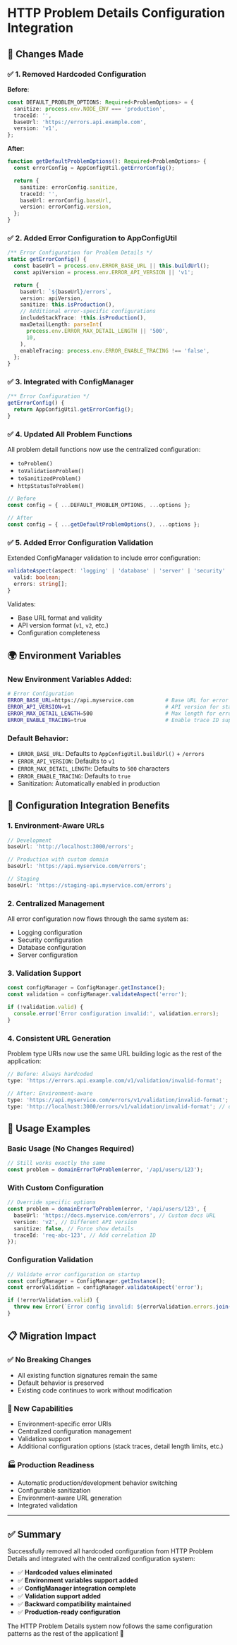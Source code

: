 # HTTP Problem Details Configuration Integration

## 🎯 **Changes Made**

### ✅ **1. Removed Hardcoded Configuration**

**Before**:

```typescript
const DEFAULT_PROBLEM_OPTIONS: Required<ProblemOptions> = {
  sanitize: process.env.NODE_ENV === 'production',
  traceId: '',
  baseUrl: 'https://errors.api.example.com',
  version: 'v1',
};
```

**After**:

```typescript
function getDefaultProblemOptions(): Required<ProblemOptions> {
  const errorConfig = AppConfigUtil.getErrorConfig();

  return {
    sanitize: errorConfig.sanitize,
    traceId: '',
    baseUrl: errorConfig.baseUrl,
    version: errorConfig.version,
  };
}
```

### ✅ **2. Added Error Configuration to AppConfigUtil**

```typescript
/** Error Configuration for Problem Details */
static getErrorConfig() {
  const baseUrl = process.env.ERROR_BASE_URL || this.buildUrl();
  const apiVersion = process.env.ERROR_API_VERSION || 'v1';

  return {
    baseUrl: `${baseUrl}/errors`,
    version: apiVersion,
    sanitize: this.isProduction(),
    // Additional error-specific configurations
    includeStackTrace: !this.isProduction(),
    maxDetailLength: parseInt(
      process.env.ERROR_MAX_DETAIL_LENGTH || '500',
      10,
    ),
    enableTracing: process.env.ERROR_ENABLE_TRACING !== 'false',
  };
}
```

### ✅ **3. Integrated with ConfigManager**

```typescript
/** Error Configuration */
getErrorConfig() {
  return AppConfigUtil.getErrorConfig();
}
```

### ✅ **4. Updated All Problem Functions**

All problem detail functions now use the centralized configuration:

- `toProblem()`
- `toValidationProblem()`
- `toSanitizedProblem()`
- `httpStatusToProblem()`

```typescript
// Before
const config = { ...DEFAULT_PROBLEM_OPTIONS, ...options };

// After
const config = { ...getDefaultProblemOptions(), ...options };
```

### ✅ **5. Added Error Configuration Validation**

Extended ConfigManager validation to include error configuration:

```typescript
validateAspect(aspect: 'logging' | 'database' | 'server' | 'security' | 'error'): {
  valid: boolean;
  errors: string[];
}
```

Validates:

- Base URL format and validity
- API version format (`v1`, `v2`, etc.)
- Configuration completeness

## 🌍 **Environment Variables**

### **New Environment Variables Added**:

```bash
# Error Configuration
ERROR_BASE_URL=https://api.myservice.com          # Base URL for error URIs
ERROR_API_VERSION=v1                              # API version for stable URIs
ERROR_MAX_DETAIL_LENGTH=500                       # Max length for error details
ERROR_ENABLE_TRACING=true                         # Enable trace ID support
```

### **Default Behavior**:

- `ERROR_BASE_URL`: Defaults to `AppConfigUtil.buildUrl()` + `/errors`
- `ERROR_API_VERSION`: Defaults to `v1`
- `ERROR_MAX_DETAIL_LENGTH`: Defaults to `500` characters
- `ERROR_ENABLE_TRACING`: Defaults to `true`
- Sanitization: Automatically enabled in production

## 🔧 **Configuration Integration Benefits**

### **1. Environment-Aware URLs**

```typescript
// Development
baseUrl: 'http://localhost:3000/errors';

// Production with custom domain
baseUrl: 'https://api.myservice.com/errors';

// Staging
baseUrl: 'https://staging-api.myservice.com/errors';
```

### **2. Centralized Management**

All error configuration now flows through the same system as:

- Logging configuration
- Security configuration
- Database configuration
- Server configuration

### **3. Validation Support**

```typescript
const configManager = ConfigManager.getInstance();
const validation = configManager.validateAspect('error');

if (!validation.valid) {
  console.error('Error configuration invalid:', validation.errors);
}
```

### **4. Consistent URL Generation**

Problem type URIs now use the same URL building logic as the rest of the application:

```typescript
// Before: Always hardcoded
type: 'https://errors.api.example.com/v1/validation/invalid-format';

// After: Environment-aware
type: 'https://api.myservice.com/errors/v1/validation/invalid-format';
type: 'http://localhost:3000/errors/v1/validation/invalid-format'; // dev
```

## 🚀 **Usage Examples**

### **Basic Usage (No Changes Required)**

```typescript
// Still works exactly the same
const problem = domainErrorToProblem(error, '/api/users/123');
```

### **With Custom Configuration**

```typescript
// Override specific options
const problem = domainErrorToProblem(error, '/api/users/123', {
  baseUrl: 'https://docs.myservice.com/errors', // Custom docs URL
  version: 'v2', // Different API version
  sanitize: false, // Force show details
  traceId: 'req-abc-123', // Add correlation ID
});
```

### **Configuration Validation**

```typescript
// Validate error configuration on startup
const configManager = ConfigManager.getInstance();
const errorValidation = configManager.validateAspect('error');

if (!errorValidation.valid) {
  throw new Error(`Error config invalid: ${errorValidation.errors.join(', ')}`);
}
```

## 📋 **Migration Impact**

### **✅ No Breaking Changes**

- All existing function signatures remain the same
- Default behavior is preserved
- Existing code continues to work without modification

### **🔧 New Capabilities**

- Environment-specific error URIs
- Centralized configuration management
- Validation support
- Additional configuration options (stack traces, detail length limits, etc.)

### **🏭 Production Readiness**

- Automatic production/development behavior switching
- Configurable sanitization
- Environment-aware URL generation
- Integrated validation

---

## ✅ **Summary**

Successfully removed all hardcoded configuration from HTTP Problem Details and integrated with the centralized configuration system:

- ✅ **Hardcoded values eliminated**
- ✅ **Environment variables support added**
- ✅ **ConfigManager integration complete**
- ✅ **Validation support added**
- ✅ **Backward compatibility maintained**
- ✅ **Production-ready configuration**

The HTTP Problem Details system now follows the same configuration patterns as the rest of the application! 🎉
